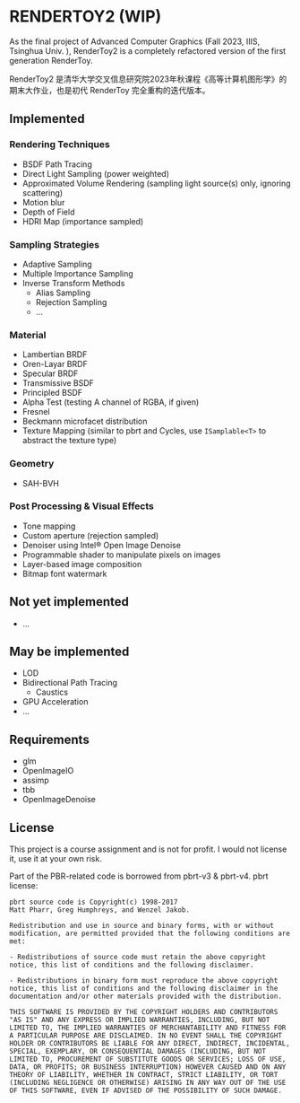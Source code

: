 # RENDERTOY2 (WIP)

As the final project of Advanced Computer Graphics (Fall 2023, IIIS, Tsinghua Univ. ), RenderToy2 is a completely refactored version of the first generation RenderToy.

RenderToy2 是清华大学交叉信息研究院2023年秋课程《高等计算机图形学》的期末大作业，也是初代 RenderToy 完全重构的迭代版本。

## Implemented

### Rendering Techniques
* BSDF Path Tracing
* Direct Light Sampling (power weighted)
* Approximated Volume Rendering (sampling light source(s) only, ignoring scattering)
* Motion blur
* Depth of Field
* HDRI Map (importance sampled)
### Sampling Strategies
* Adaptive Sampling
* Multiple Importance Sampling
* Inverse Transform Methods
    * Alias Sampling
    * Rejection Sampling
    * ...
### Material
* Lambertian BRDF
* Oren-Layar BRDF
* Specular BRDF
* Transmissive BSDF
* Principled BSDF
* Alpha Test (testing A channel of RGBA, if given)
* Fresnel
* Beckmann microfacet distribution
* Texture Mapping (similar to pbrt and Cycles, use `ISamplable<T>` to abstract the texture type)
### Geometry
* SAH-BVH
### Post Processing & Visual Effects
* Tone mapping
* Custom aperture (rejection sampled)
* Denoiser using Intel® Open Image Denoise
* Programmable shader to manipulate pixels on images
* Layer-based image composition
* Bitmap font watermark

## Not yet implemented
* ...

## May be implemented
* LOD
* Bidirectional Path Tracing
    * Caustics
* GPU Acceleration
* ...

## Requirements
* glm
* OpenImageIO
* assimp
* tbb
* OpenImageDenoise

## License
This project is a course assignment and is not for profit. I would not license it, use it at your own risk.


Part of the PBR-related code is borrowed from pbrt-v3 & pbrt-v4. pbrt license:
```
pbrt source code is Copyright(c) 1998-2017
Matt Pharr, Greg Humphreys, and Wenzel Jakob.

Redistribution and use in source and binary forms, with or without modification, are permitted provided that the following conditions are met:

- Redistributions of source code must retain the above copyright
notice, this list of conditions and the following disclaimer.

- Redistributions in binary form must reproduce the above copyright
notice, this list of conditions and the following disclaimer in the
documentation and/or other materials provided with the distribution.

THIS SOFTWARE IS PROVIDED BY THE COPYRIGHT HOLDERS AND CONTRIBUTORS "AS IS" AND ANY EXPRESS OR IMPLIED WARRANTIES, INCLUDING, BUT NOT LIMITED TO, THE IMPLIED WARRANTIES OF MERCHANTABILITY AND FITNESS FOR A PARTICULAR PURPOSE ARE DISCLAIMED. IN NO EVENT SHALL THE COPYRIGHT HOLDER OR CONTRIBUTORS BE LIABLE FOR ANY DIRECT, INDIRECT, INCIDENTAL, SPECIAL, EXEMPLARY, OR CONSEQUENTIAL DAMAGES (INCLUDING, BUT NOT LIMITED TO, PROCUREMENT OF SUBSTITUTE GOODS OR SERVICES; LOSS OF USE, DATA, OR PROFITS; OR BUSINESS INTERRUPTION) HOWEVER CAUSED AND ON ANY THEORY OF LIABILITY, WHETHER IN CONTRACT, STRICT LIABILITY, OR TORT (INCLUDING NEGLIGENCE OR OTHERWISE) ARISING IN ANY WAY OUT OF THE USE OF THIS SOFTWARE, EVEN IF ADVISED OF THE POSSIBILITY OF SUCH DAMAGE.
```
